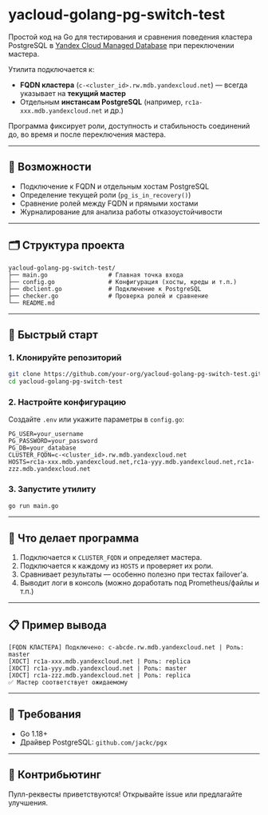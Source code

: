 # yacloud-golang-pg-switch-test

Простой код на Go для тестирования и сравнения поведения кластера PostgreSQL 
в [Yandex Cloud Managed Database](https://cloud.yandex.ru/services/managed-postgresql) при переключении мастера.

Утилита подключается к:
- **FQDN кластера** (`c-<cluster_id>.rw.mdb.yandexcloud.net`) — всегда указывает на **текущий мастер**
- Отдельным **инстансам PostgreSQL** (например, `rc1a-xxx.mdb.yandexcloud.net` и др.)

Программа фиксирует роли, доступность и стабильность соединений до, во время и после переключения мастера.

---

## 🔧 Возможности

- Подключение к FQDN и отдельным хостам PostgreSQL
- Определение текущей роли (`pg_is_in_recovery()`)
- Сравнение ролей между FQDN и прямыми хостами
- Журналирование для анализа работы отказоустойчивости

---

## 🗂 Структура проекта

```
yacloud-golang-pg-switch-test/
├── main.go                 # Главная точка входа
├── config.go               # Конфигурация (хосты, креды и т.п.)
├── dbclient.go             # Подключение к PostgreSQL
├── checker.go              # Проверка ролей и сравнение
└── README.md
```

---

## 🚀 Быстрый старт

### 1. Клонируйте репозиторий

```bash
git clone https://github.com/your-org/yacloud-golang-pg-switch-test.git
cd yacloud-golang-pg-switch-test
```

### 2. Настройте конфигурацию

Создайте `.env` или укажите параметры в `config.go`:

```env
PG_USER=your_username
PG_PASSWORD=your_password
PG_DB=your_database
CLUSTER_FQDN=c-<cluster_id>.rw.mdb.yandexcloud.net
HOSTS=rc1a-xxx.mdb.yandexcloud.net,rc1a-yyy.mdb.yandexcloud.net,rc1a-zzz.mdb.yandexcloud.net
```

### 3. Запустите утилиту

```bash
go run main.go
```

---

## 🧪 Что делает программа

1. Подключается к `CLUSTER_FQDN` и определяет мастера.
2. Подключается к каждому из `HOSTS` и проверяет их роли.
3. Сравнивает результаты — особенно полезно при тестах failover'а.
4. Выводит логи в консоль (можно доработать под Prometheus/файлы и т.п.)

---

## 📋 Пример вывода

```
[FQDN КЛАСТЕРА] Подключено: c-abcde.rw.mdb.yandexcloud.net | Роль: master
[ХОСТ] rc1a-xxx.mdb.yandexcloud.net | Роль: replica
[ХОСТ] rc1a-yyy.mdb.yandexcloud.net | Роль: master
[ХОСТ] rc1a-zzz.mdb.yandexcloud.net | Роль: replica
✅ Мастер соответствует ожидаемому
```

---

## 📌 Требования

- Go 1.18+
- Драйвер PostgreSQL: `github.com/jackc/pgx`

---

## 🤝 Контрибьютинг

Пулл-реквесты приветствуются! Открывайте issue или предлагайте улучшения.
